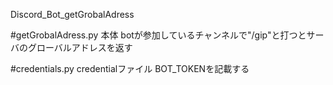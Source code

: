 Discord_Bot_getGrobalAdress

#getGrobalAdress.py
  本体
  botが参加しているチャンネルで"/gip"と打つとサーバのグローバルアドレスを返す

#credentials.py
  credentialファイル
  BOT_TOKENを記載する
